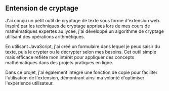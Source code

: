 ## Entension de cryptage

J'ai conçu un petit outil de cryptage de texte sous forme d'extension web. Inspiré par les techniques de cryptage apprises lors de mes cours de mathématiques expertes au lycée, j'ai développé un algorithme de cryptage utilisant des opérations arithmétiques.

En utilisant JavaScript, j'ai créé un formulaire dans lequel je peux saisir du texte, puis le crypter ou le décrypter selon mes besoins. Cet outil simple mais efficace reflète mon intérêt pour appliquer des concepts mathématiques dans des projets pratiques en ligne.

Dans ce projet, j'ai également intégré une fonction de copie pour faciliter l'utilisation de l'extension, démontrant ainsi ma volonté d'optimiser l'expérience utilisateur.
